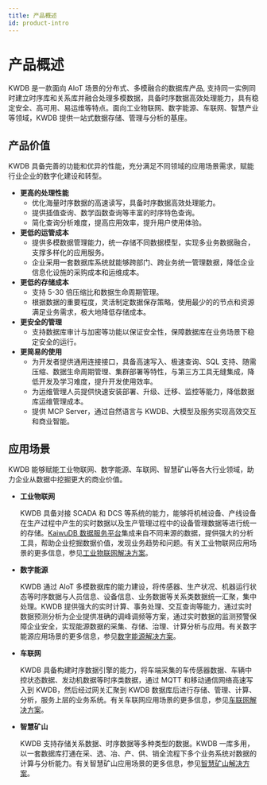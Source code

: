 ```yaml
---
title: 产品概述
id: product-intro
---
```


# 产品概述

KWDB 是一款面向 AIoT 场景的分布式、多模融合的数据库产品, 支持同一实例同时建立时序库和关系库并融合处理多模数据，具备时序数据高效处理能力，具有稳定安全、高可用、易运维等特点。面向工业物联网、数字能源、车联网、智慧产业等领域，KWDB 提供一站式数据存储、管理与分析的基座。

## 产品价值

KWDB 具备完善的功能和优异的性能，充分满足不同领域的应用场景需求，赋能行业企业的数字化建设和转型。

- **更高的处理性能**
  - 优化海量时序数据的高速读写，具备时序数据高效处理能力。
  - 提供插值查询、数学函数查询等丰富的时序特色查询。
  - 简化查询分析难度，提高应用效率，提升用户使用体验。
- **更低的运管成本**
  - 提供多模数据管理能力，统一存储不同数据模型，实现多业务数据融合，支撑多样化的应用服务。
  - 企业采用一套数据库系统就能够跨部门、跨业务统一管理数据，降低企业信息化设施的采购成本和运维成本。
- **更低的存储成本**
  - 支持 5-30 倍压缩比和数据生命周期管理。
  - 根据数据的重要程度，灵活制定数据保存策略，使用最少的的节点和资源满足业务需求，极大地降低存储成本。
- **更安全的管理**
  - 支持数据库审计与加密等功能以保证安全性，保障数据库在业务场景下稳定安全的运行。
- **更简易的使用**
  - 为开发者提供通用连接接口，具备高速写入、极速查询、SQL 支持、随需压缩、数据生命周期管理、集群部署等特性，与第三方工具无缝集成，降低开发及学习难度，提升开发使用效率。
  - 为运维管理人员提供快速安装部署、升级、迁移、监控等能力，降低数据库运维管理成本。
  - 提供 MCP Server，通过自然语言与 KWDB、大模型及服务实现高效交互和商业智能。

## 应用场景

KWDB 能够赋能工业物联网、数字能源、车联网、智慧矿山等各大行业领域，助力企业从数据中挖掘更大的商业价值。

- **工业物联网**

    KWDB 具备对接 SCADA 和 DCS 等系统的能力，能够将机械设备、产线设备在生产过程中产生的实时数据以及生产管理过程中的设备管理数据等进行统一的存储。[KaiwuDB 数据服务平台](https://www.kaiwudb.com/kdp/)集成来自不同来源的数据，提供强大的分析工具，帮助企业挖掘数据价值，发现业务趋势和问题。有关工业物联网应用场景的更多信息，参见[工业物联网解决方案](https://www.kaiwudb.com/IoT/)。

- **数字能源**

    KWDB 通过 AIoT 多模数据库的能力建设，将传感器、生产状况、机器运行状态等时序数据与人员信息、设备信息、业务数据等关系类数据统一汇聚，集中处理。KWDB 提供强大的实时计算、事务处理、交互查询等能力，通过实时数据预测分析为企业提供准确的调峰调频等方案，通过实时数据的监测预警保障企业安全，实现能源数据的采集、存储、治理、计算分析与应用。有关数字能源应用场景的更多信息，参见[数字能源解决方案](https://www.kaiwudb.com/energy/)。

- **车联网**

    KWDB 具备构建时序数据引擎的能力，将车端采集的车传感器数据、车辆中控状态数据、发动机数据等时序类数据，通过 MQTT 和移动通信网络高速写入到 KWDB，然后经过网关汇聚到 KWDB 数据库后进行存储、管理、计算、分析，服务上层的业务系统。有关车联网应用场景的更多信息，参见[车联网解决方案](https://www.kaiwudb.com/vehicles/)。

- **智慧矿山**

    KWDB 支持存储关系数据、时序数据等多种类型的数据。KWDB 一库多用，以一套数据库打通在采、选、冶、产、供、销全流程下多个业务系统对数据的计算与分析能力。有关智慧矿山应用场景的更多信息，参见[智慧矿山解决方案](https://www.kaiwudb.com/smart/)。
